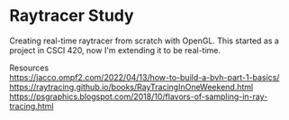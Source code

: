 # Raytracer Study
Creating real-time raytracer from scratch with OpenGL. This started as a project in CSCI 420, now I'm extending it to be real-time.

Resources
<br/>
https://jacco.ompf2.com/2022/04/13/how-to-build-a-bvh-part-1-basics/
<br/>
https://raytracing.github.io/books/RayTracingInOneWeekend.html
<br/>
https://psgraphics.blogspot.com/2018/10/flavors-of-sampling-in-ray-tracing.html
